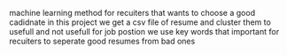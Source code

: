 machine learning method for recuiters that wants to choose a good cadidnate
in this project we get a csv file of resume and cluster them to usefull and not usefull for job postion
we use key words that important for recuiters to seperate good resumes from bad ones

